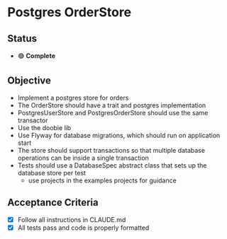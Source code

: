 # Postgres OrderStore

## Status

- 🟢 **Complete**

## Objective

- Implement a postgres store for orders
- The OrderStore should have a trait and postgres implementation
- PostgresUserStore and PostgresOrderStore should use the same transactor
- Use the doobie lib
- Use Flyway for database migrations, which should run on application start
- The store should support transactions so that multiple database operations can be inside a single transaction
- Tests should use a DatabaseSpec abstract class that sets up the database store per test
  - use projects in the examples projects for guidance

## Acceptance Criteria

- [x] Follow all instructions in CLAUDE.md
- [x] All tests pass and code is properly formatted
